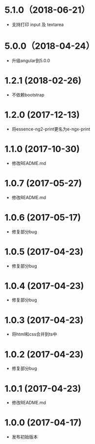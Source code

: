 # 5.1.0（2018-06-21）

- 支持打印 input 及 textarea

# 5.0.0（2018-04-24）

- 升级angular到5.0.0

# 1.2.1 (2018-02-26)

- 不依赖bootstrap

# 1.2.0 (2017-12-13)

- 将essence-ng2-print更名为e-ngx-print

# 1.1.0 (2017-10-30)

- 修改README.md

# 1.0.7 (2017-05-27)

- 修改README.md

# 1.0.6 (2017-05-17)

- 修复部分bug

# 1.0.5 (2017-04-23)

- 修复部分bug

# 1.0.4 (2017-04-23)

- 修复部分bug

# 1.0.3 (2017-04-23)

- 将html和css合并到ts中

# 1.0.2 (2017-04-23)

- 修复部分bug

# 1.0.1 (2017-04-23)

- 修改README.md

# 1.0.0 (2017-04-17)

- 发布初始版本
